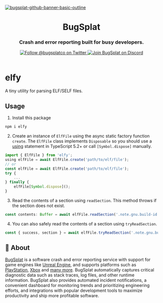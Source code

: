 [![bugsplat-github-banner-basic-outline](https://user-images.githubusercontent.com/20464226/149019306-3186103c-5315-4dad-a499-4fd1df408475.png)](https://bugsplat.com)
<br/>

# <div align="center">BugSplat</div>

### **<div align="center">Crash and error reporting built for busy developers.</div>**

<div align="center">
    <a href="https://twitter.com/BugSplatCo">
        <img alt="Follow @bugsplatco on Twitter" src="https://img.shields.io/twitter/follow/bugsplatco?label=Follow%20BugSplat&style=social">
    </a>
    <a href="https://discord.gg/bugsplat">
        <img alt="Join BugSplat on Discord" src="https://img.shields.io/discord/664965194799251487?label=Join%20Discord&logo=Discord&style=social">
    </a>
</div>

<br/>

# elfy

A tiny utility for parsing ELF/SELF files.

## Usage

1. Install this package

```sh
npm i elfy
```

2. Create an instance of `ElfFile` using the async static factory function `create`. The `ElfFile` class implements `Disposable` so you should use a [using](https://www.typescriptlang.org/docs/handbook/release-notes/typescript-5-2.html#using-declarations-and-explicit-resource-management) statement in TypeScript 5.2+ or call `[Symbol.dispose]` manually.

```ts
import { ElfFile } from 'elfy';
using elfFile = await ElfFile.create('path/to/elf/file');
// or
const elfFile = await ElfFile.create('path/to/elf/file');
try {
    ...
} finally {
    elfFile[Symbol.dispose]();
}
```

3. Read the contents of a section using `readSection`. This method throws if the section does not exist.

```ts
const contents: Buffer = await elfFile.readSection('.note.gnu.build-id');
```

4. You can also safely read the contents of a section using `tryReadSection`.

```ts
const { success, section } = await elfFile.tryReadSection('.note.gnu.build-id');
```

## 🐛 About

[BugSplat](https://bugsplat.com) is a software crash and error reporting service with support for game engines like [Unreal Engine](https://docs.bugsplat.com/introduction/getting-started/integrations/game-development/unreal-engine), and supports platforms such as [PlayStation](https://docs.bugsplat.com/introduction/getting-started/integrations/game-development/playstation), [Xbox](https://docs.bugsplat.com/introduction/getting-started/integrations/game-development/xbox) and [many more](https://docs.bugsplat.com/introduction/getting-started/integrations). BugSplat automatically captures critical diagnostic data such as stack traces, log files, and other runtime information. BugSplat also provides automated incident notifications, a convenient dashboard for monitoring trends and prioritizing engineering efforts, and integrations with popular development tools to maximize productivity and ship more profitable software.
